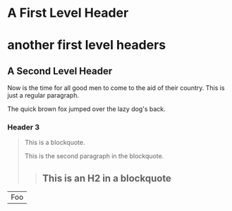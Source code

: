 A First Level Header
====================
another first level headers
====================

A Second Level Header
---------------------

Now is the time for all good men to come to
the aid of their country. This is just a
regular paragraph.

The quick brown fox jumped over the lazy
dog's back.

### Header 3

> This is a blockquote.
> 
> This is the second paragraph in the blockquote.
>
>> ## This is an H2 in a blockquote

<table>
    <tr>
        <td>Foo</td>
    </tr>
</table>